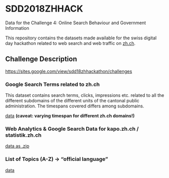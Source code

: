 # SDD2018ZHHACK
Data for the Challenge 4:  Online Search Behaviour and Government Information

This repository contains the datasets made available for the swiss digital day hackathon related to web search and web traffic on [zh.ch](zh.ch).

## Challenge Description
https://sites.google.com/view/sdd18zhhackathon/challenges

### Google Search Terms related to zh.ch
This dataset contains search terms, clicks, impressions etc. related to all the different subdomains of the different units of the cantonal public administration. The timespans covered differs among subdomains.

[data](https://raw.githubusercontent.com/statistikZH/SDD2018ZHHACK/master/google_search.csv) __(caveat: varying timespan for different zh.ch domains!)__

### Web Analytics & Google Search Data for kapo.zh.ch / statistik.zh.ch

[data as .zip](https://github.com/statistikZH/SDD2018ZHHACK/raw/master/kapo_statistik_webanalytics%26search.zip)

### List of Topics (A-Z) → “official language”

[data](https://raw.githubusercontent.com/statistikZH/SDD2018ZHHACK/master/zhch_topics_a-z.csv)


